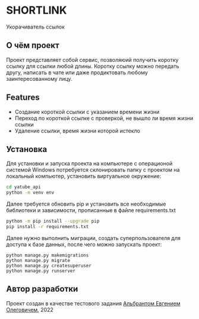 # SHORTLINK
Укорачиватель ссылок
## О чём проект
Проект представляет собой сервис, позволяюий получить коротку ссылку для ссылки любой длины. Коротку ссылку можно передать другу, написать в чате или даже продиктовать любому заинтересованному лицу.
## Features
- Создание короткой ссылки с указанием времени жизни
- Переход по короткой ссылке с проверкой, не вышло ли время жизни ссылки
- Удаление ссылки, время жизни которой истекло

## Установка
Для установки и запуска проекта на компьютере с операционой системой Windows потребуется склонировать папку с проектом на локальный компьютер, установить виртуальное окружение:

```sh
cd yatube_api
python -m venv env
```

Далее требуется обновить pip и установить все необходимые библиотеки и зависимости, прописанные в файле requirements.txt

```sh
python -m pip install --upgrade pip
pip install -r requirements.txt
```
Далее нужно выполнить миграции, создать суперпользователя для доступа к базе данных, после чего можно запускать проект:
```
python manage.py makemigrations
python manage.py migrate
python manage.py createsuperuser
python manage.py runserver
```

## Автор разработки
Проект создан в качестве тестового задания
[Альбрантом Евгением Олеговичем](http://github.com/albrant), 2022
